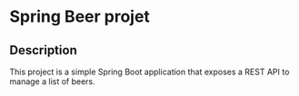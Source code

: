 # Spring Beer projet
## Description
This project is a simple Spring Boot application that exposes a REST API to manage a list of beers. 
